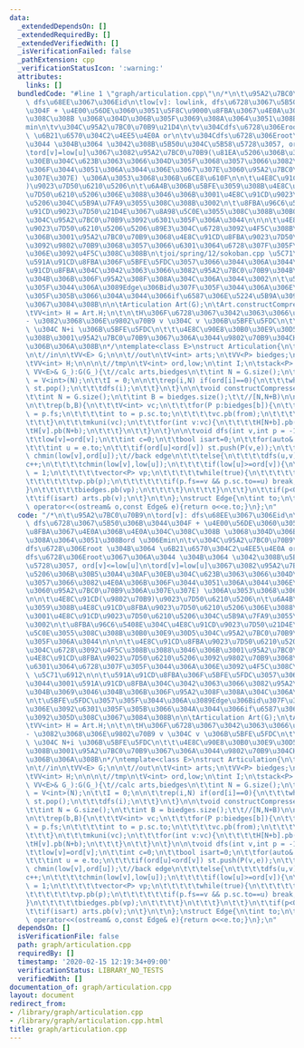 ```yaml
---
data:
  _extendedDependsOn: []
  _extendedRequiredBy: []
  _extendedVerifiedWith: []
  _isVerificationFailed: false
  _pathExtension: cpp
  _verificationStatusIcon: ':warning:'
  attributes:
    links: []
  bundledCode: "#line 1 \"graph/articulation.cpp\"\n/*\n\t\u95A2\u7BC0\u70B9\n\tord[v]:\
    \ dfs\u68EE\u3067\u306Eid\n\tlow[v]: lowlink, dfs\u6728\u3067\u5B50\u306B\u3044\
    \u304F + \u4E00\u56DE\u3060\u3051\u5F8C\u9000\u8FBA\u3067\u4E0A\u306B\u4E0A\u304C\
    \u308C\u308B \u3068\u304D\u306B\u305F\u3069\u308A\u3064\u3051\u308Bord \u306E\
    min\n\tv\u304C\u95A2\u7BC0\u70B9\u21D4\n\tv\u304Cdfs\u6728\u306Eroot \u304B\u3064\
    \ \u6B21\u6570\u304C2\u4EE5\u4E0A or\n\tv\u304Cdfs\u6728\u306Eroot\u3067\u306A\
    \u3044 \u304B\u3064 \u3042\u308B\u5B50u\u304C\u5B58\u5728\u3057, ord[v]<=low[u]\n\
    \tord[v]=low[u]\u3067\u3082\u95A2\u7BC0\u70B9(\u81EA\u5206\u306B\u30B5\u30A4\u30AF\
    \u30EB\u304C\u623B\u3063\u3066\u304D\u305F\u3068\u3057\u3066\u3082\u4E0A\u306B\
    \u306F\u3044\u3051\u306A\u3044\u306E\u3067\u307E\u3060\u95A2\u7BC0\u70B9\u306A\
    \u307E\u307E) \u306A\u3053\u3068\u306B\u6CE8\u610F\n\n\t\u4E8C\u91CD(\u9802\u70B9\
    )\u9023\u7D50\u6210\u5206\n\t\u6A4B\u306B\u5BFE\u3059\u308B\u4E8C\u91CD\u8FBA\u9023\
    \u7D50\u6210\u5206\u306E\u3088\u3046\u306B\u3001\u4E8C\u91CD\u9023\u7D50\u6210\
    \u5206\u304C\u5B9A\u7FA9\u3055\u308C\u308B\u3002\n\t\u8FBA\u96C6\u5408E\u304C\u4E8C\
    \u91CD\u9023\u7D50\u21D4E\u3067\u8A98\u5C0E\u3055\u308C\u308B\u30B0\u30E9\u30D5\
    \u304C\u95A2\u7BC0\u70B9\u3092\u6301\u305F\u306A\u3044\n\n\n\t\u4E8C\u91CD\u8FBA\
    \u9023\u7D50\u6210\u5206\u5206\u89E3\u304C\u6728\u3092\u4F5C\u308B\u3088\u3046\
    \u306B\u3001\u95A2\u7BC0\u70B9\u3068\u4E8C\u91CD\u8FBA\u9023\u7D50\u6210\u5206\
    \u3092\u9802\u70B9\u3068\u3057\u3066\u6301\u3064\u6728\u307F\u305F\u3044\u306A\
    \u306E\u3092\u4F5C\u308C\u308B\n\tjoi/spring/12/sokoban.cpp \u5C71\u6912\n\n\t\
    \u591A\u91CD\u8FBA\u306F\u5BFE\u5FDC\u3057\u3066\u3044\u306A\u3044\u3001\u591A\
    \u91CD\u8FBA\u304C\u3042\u3063\u3066\u3082\u95A2\u7BC0\u70B9\u304B\u3069\u3046\
    \u304B\u306B\u306F\u95A2\u308F\u308A\u304C\u306A\u3044\u3002\n\t\u5BFE\u5FDC\u3057\
    \u305F\u3044\u306A\u3089Edge\u306Bid\u307F\u305F\u3044\u306A\u306E\u3092\u6301\
    \u305F\u305B\u3066\u304A\u3044\u3066if\u6587\u306E\u5224\u5B9A\u3092\u305D\u308C\
    \u3067\u3084\u308B\n\n\tArticulation Art(G);\n\tArt.constructCompressedGraph();\n\
    \tVV<int> H = Art.H;\n\t\n\tH\u306F\u6728\u3067\u3042\u3063\u3066\u3001\n\t\t\
    - \u3082\u3068\u306E\u9802\u70B9 v \u304C v \u306B\u5BFE\u5FDC\n\t\t- biedges[i]\
    \ \u304C N+i \u306B\u5BFE\u5FDC\n\t\t\u4E8C\u90E8\u30B0\u30E9\u30D5\u306B\u306A\
    \u308B\u3001\u95A2\u7BC0\u70B9\u3067\u306A\u3044\u9802\u70B9\u304CH\u306E\u8449\
    \u306B\u306A\u308B\n*/\ntemplate<class E>\nstruct Articulation{\n\tusing P = pair<int,E>;\n\
    \n\t//in\n\tVV<E> G;\n\n\t//out\n\tV<int> arts;\n\tVV<P> biedges;\n\n\t//out(constructCompressedGraph)\n\
    \tVV<int> H;\n\n\n\t//tmp\n\tV<int> ord,low;\n\tint I;\n\tstack<P> st;\n\n\tArticulation(const\
    \ VV<E>& G_):G(G_){\t//calc arts,biedges\n\t\tint N = G.size();\n\t\tord = low\
    \ = V<int>(N);\n\t\tI = 0;\n\n\t\trep(i,N) if(ord[i]==0){\n\t\t\twhile(!st.empty())\
    \ st.pop();\n\t\t\tdfs(i);\n\t\t}\n\t}\n\n\tvoid constructCompressedGraph(){\n\
    \t\tint N = G.size();\n\t\tint B = biedges.size();\t\t//[N,N+B)\n\n\t\tH = VV<int>(N+B);\n\
    \n\t\trep(b,B){\n\t\t\tV<int> vc;\n\t\t\tfor(P p:biedges[b]){\n\t\t\t\tint from\
    \ = p.fs;\n\t\t\t\tint to = p.sc.to;\n\t\t\t\tvc.pb(from);\n\t\t\t\tvc.pb(to);\n\
    \t\t\t}\n\t\t\tmkuni(vc);\n\t\t\tfor(int v:vc){\n\t\t\t\tH[N+b].pb(v);\n\t\t\t\
    \tH[v].pb(N+b);\n\t\t\t}\n\t\t}\n\t}\n\n\tvoid dfs(int v,int p = -1){\n\t\tord[v]=++I;\n\
    \t\tlow[v]=ord[v];\n\t\tint c=0;\n\t\tbool isart=0;\n\t\tfor(auto& e:G[v]) if(e.to!=p){\n\
    \t\t\tint u = e.to;\n\t\t\tif(ord[u]<ord[v]) st.push(P(v,e));\n\t\t\tif(ord[u])\
    \ chmin(low[v],ord[u]);\t//back edge\n\t\t\telse{\n\t\t\t\tdfs(u,v);\n\t\t\t\t\
    c++;\n\t\t\t\tchmin(low[v],low[u]);\n\t\t\t\tif(low[u]>=ord[v]){\n\t\t\t\t\tisart\
    \ = 1;\n\t\t\t\t\tvector<P> vp;\n\t\t\t\t\twhile(true){\n\t\t\t\t\t\tP p=st.top();st.pop();\n\
    \t\t\t\t\t\tvp.pb(p);\n\t\t\t\t\t\tif(p.fs==v && p.sc.to==u) break;\n\t\t\t\t\t\
    }\n\t\t\t\t\tbiedges.pb(vp);\n\t\t\t\t}\n\t\t\t}\n\t\t}\n\t\tif(p<0) isart=(c>1);\n\
    \t\tif(isart) arts.pb(v);\n\t}\n\t\n};\nstruct Edge{\n\tint to;\n\tfriend ostream&\
    \ operator<<(ostream& o,const Edge& e){return o<<e.to;}\n};\n"
  code: "/*\n\t\u95A2\u7BC0\u70B9\n\tord[v]: dfs\u68EE\u3067\u306Eid\n\tlow[v]: lowlink,\
    \ dfs\u6728\u3067\u5B50\u306B\u3044\u304F + \u4E00\u56DE\u3060\u3051\u5F8C\u9000\
    \u8FBA\u3067\u4E0A\u306B\u4E0A\u304C\u308C\u308B \u3068\u304D\u306B\u305F\u3069\
    \u308A\u3064\u3051\u308Bord \u306Emin\n\tv\u304C\u95A2\u7BC0\u70B9\u21D4\n\tv\u304C\
    dfs\u6728\u306Eroot \u304B\u3064 \u6B21\u6570\u304C2\u4EE5\u4E0A or\n\tv\u304C\
    dfs\u6728\u306Eroot\u3067\u306A\u3044 \u304B\u3064 \u3042\u308B\u5B50u\u304C\u5B58\
    \u5728\u3057, ord[v]<=low[u]\n\tord[v]=low[u]\u3067\u3082\u95A2\u7BC0\u70B9(\u81EA\
    \u5206\u306B\u30B5\u30A4\u30AF\u30EB\u304C\u623B\u3063\u3066\u304D\u305F\u3068\
    \u3057\u3066\u3082\u4E0A\u306B\u306F\u3044\u3051\u306A\u3044\u306E\u3067\u307E\
    \u3060\u95A2\u7BC0\u70B9\u306A\u307E\u307E) \u306A\u3053\u3068\u306B\u6CE8\u610F\
    \n\n\t\u4E8C\u91CD(\u9802\u70B9)\u9023\u7D50\u6210\u5206\n\t\u6A4B\u306B\u5BFE\
    \u3059\u308B\u4E8C\u91CD\u8FBA\u9023\u7D50\u6210\u5206\u306E\u3088\u3046\u306B\
    \u3001\u4E8C\u91CD\u9023\u7D50\u6210\u5206\u304C\u5B9A\u7FA9\u3055\u308C\u308B\
    \u3002\n\t\u8FBA\u96C6\u5408E\u304C\u4E8C\u91CD\u9023\u7D50\u21D4E\u3067\u8A98\
    \u5C0E\u3055\u308C\u308B\u30B0\u30E9\u30D5\u304C\u95A2\u7BC0\u70B9\u3092\u6301\
    \u305F\u306A\u3044\n\n\n\t\u4E8C\u91CD\u8FBA\u9023\u7D50\u6210\u5206\u5206\u89E3\
    \u304C\u6728\u3092\u4F5C\u308B\u3088\u3046\u306B\u3001\u95A2\u7BC0\u70B9\u3068\
    \u4E8C\u91CD\u8FBA\u9023\u7D50\u6210\u5206\u3092\u9802\u70B9\u3068\u3057\u3066\
    \u6301\u3064\u6728\u307F\u305F\u3044\u306A\u306E\u3092\u4F5C\u308C\u308B\n\tjoi/spring/12/sokoban.cpp\
    \ \u5C71\u6912\n\n\t\u591A\u91CD\u8FBA\u306F\u5BFE\u5FDC\u3057\u3066\u3044\u306A\
    \u3044\u3001\u591A\u91CD\u8FBA\u304C\u3042\u3063\u3066\u3082\u95A2\u7BC0\u70B9\
    \u304B\u3069\u3046\u304B\u306B\u306F\u95A2\u308F\u308A\u304C\u306A\u3044\u3002\
    \n\t\u5BFE\u5FDC\u3057\u305F\u3044\u306A\u3089Edge\u306Bid\u307F\u305F\u3044\u306A\
    \u306E\u3092\u6301\u305F\u305B\u3066\u304A\u3044\u3066if\u6587\u306E\u5224\u5B9A\
    \u3092\u305D\u308C\u3067\u3084\u308B\n\n\tArticulation Art(G);\n\tArt.constructCompressedGraph();\n\
    \tVV<int> H = Art.H;\n\t\n\tH\u306F\u6728\u3067\u3042\u3063\u3066\u3001\n\t\t\
    - \u3082\u3068\u306E\u9802\u70B9 v \u304C v \u306B\u5BFE\u5FDC\n\t\t- biedges[i]\
    \ \u304C N+i \u306B\u5BFE\u5FDC\n\t\t\u4E8C\u90E8\u30B0\u30E9\u30D5\u306B\u306A\
    \u308B\u3001\u95A2\u7BC0\u70B9\u3067\u306A\u3044\u9802\u70B9\u304CH\u306E\u8449\
    \u306B\u306A\u308B\n*/\ntemplate<class E>\nstruct Articulation{\n\tusing P = pair<int,E>;\n\
    \n\t//in\n\tVV<E> G;\n\n\t//out\n\tV<int> arts;\n\tVV<P> biedges;\n\n\t//out(constructCompressedGraph)\n\
    \tVV<int> H;\n\n\n\t//tmp\n\tV<int> ord,low;\n\tint I;\n\tstack<P> st;\n\n\tArticulation(const\
    \ VV<E>& G_):G(G_){\t//calc arts,biedges\n\t\tint N = G.size();\n\t\tord = low\
    \ = V<int>(N);\n\t\tI = 0;\n\n\t\trep(i,N) if(ord[i]==0){\n\t\t\twhile(!st.empty())\
    \ st.pop();\n\t\t\tdfs(i);\n\t\t}\n\t}\n\n\tvoid constructCompressedGraph(){\n\
    \t\tint N = G.size();\n\t\tint B = biedges.size();\t\t//[N,N+B)\n\n\t\tH = VV<int>(N+B);\n\
    \n\t\trep(b,B){\n\t\t\tV<int> vc;\n\t\t\tfor(P p:biedges[b]){\n\t\t\t\tint from\
    \ = p.fs;\n\t\t\t\tint to = p.sc.to;\n\t\t\t\tvc.pb(from);\n\t\t\t\tvc.pb(to);\n\
    \t\t\t}\n\t\t\tmkuni(vc);\n\t\t\tfor(int v:vc){\n\t\t\t\tH[N+b].pb(v);\n\t\t\t\
    \tH[v].pb(N+b);\n\t\t\t}\n\t\t}\n\t}\n\n\tvoid dfs(int v,int p = -1){\n\t\tord[v]=++I;\n\
    \t\tlow[v]=ord[v];\n\t\tint c=0;\n\t\tbool isart=0;\n\t\tfor(auto& e:G[v]) if(e.to!=p){\n\
    \t\t\tint u = e.to;\n\t\t\tif(ord[u]<ord[v]) st.push(P(v,e));\n\t\t\tif(ord[u])\
    \ chmin(low[v],ord[u]);\t//back edge\n\t\t\telse{\n\t\t\t\tdfs(u,v);\n\t\t\t\t\
    c++;\n\t\t\t\tchmin(low[v],low[u]);\n\t\t\t\tif(low[u]>=ord[v]){\n\t\t\t\t\tisart\
    \ = 1;\n\t\t\t\t\tvector<P> vp;\n\t\t\t\t\twhile(true){\n\t\t\t\t\t\tP p=st.top();st.pop();\n\
    \t\t\t\t\t\tvp.pb(p);\n\t\t\t\t\t\tif(p.fs==v && p.sc.to==u) break;\n\t\t\t\t\t\
    }\n\t\t\t\t\tbiedges.pb(vp);\n\t\t\t\t}\n\t\t\t}\n\t\t}\n\t\tif(p<0) isart=(c>1);\n\
    \t\tif(isart) arts.pb(v);\n\t}\n\t\n};\nstruct Edge{\n\tint to;\n\tfriend ostream&\
    \ operator<<(ostream& o,const Edge& e){return o<<e.to;}\n};\n"
  dependsOn: []
  isVerificationFile: false
  path: graph/articulation.cpp
  requiredBy: []
  timestamp: '2020-02-15 12:19:34+09:00'
  verificationStatus: LIBRARY_NO_TESTS
  verifiedWith: []
documentation_of: graph/articulation.cpp
layout: document
redirect_from:
- /library/graph/articulation.cpp
- /library/graph/articulation.cpp.html
title: graph/articulation.cpp
---
```

